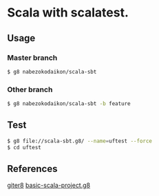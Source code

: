 # Scala with scalatest.
## Usage
### Master branch
```bash
$ g8 nabezokodaikon/scala-sbt
```
### Other branch
```bash
$ g8 nabezokodaikon/scala-sbt -b feature
```
## Test
```bash
$ g8 file://scala-sbt.g8/ --name=uftest --force
$ cd uftest
```
## References
[giter8](https://github.com/n8han/giter8)
[basic-scala-project.g8](https://github.com/fayimora/basic-scala-project.g8)
